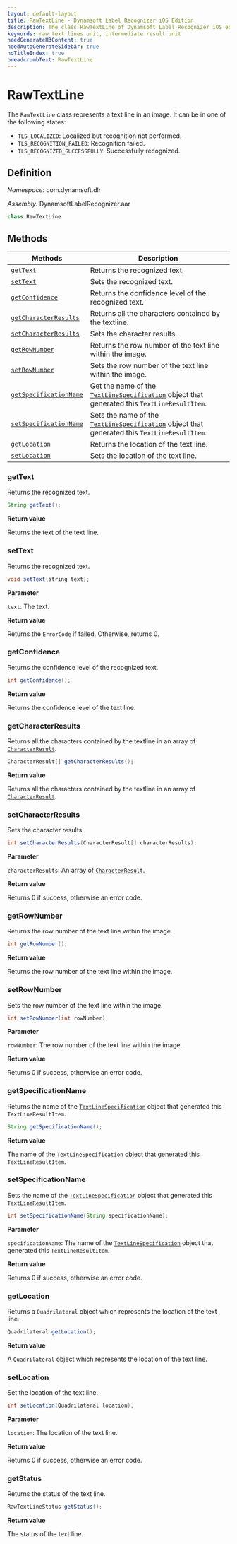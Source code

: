```yaml
---
layout: default-layout
title: RawTextLine - Dynamsoft Label Recognizer iOS Edition
description: The class RawTextLine of Dynamsoft Label Recognizer iOS edition represents a unit which holds the raw text lines.
keywords: raw text lines unit, intermediate result unit
needGenerateH3Content: true
needAutoGenerateSidebar: true
noTitleIndex: true
breadcrumbText: RawTextLine
---
```


# RawTextLine

The `RawTextLine` class represents a text line in an image. It can be in one of the following states:

- `TLS_LOCALIZED`: Localized but recognition not performed.
- `TLS_RECOGNITION_FAILED`: Recognition failed.
- `TLS_RECOGNIZED_SUCCESSFULLY`: Successfully recognized.

## Definition

*Namespace:* com.dynamsoft.dlr

*Assembly:* DynamsoftLabelRecognizer.aar

```java
class RawTextLine
```

## Methods

| Methods | Description |
| ------- | ----------- |
| [`getText`](#gettext) | Returns the recognized text. |
| [`setText`](#settext) | Sets the recognized text. |
| [`getConfidence`](#getconfidence) | Returns the confidence level of the recognized text. |
| [`getCharacterResults`](#getcharacterresults) | Returns all the characters contained by the textline. |
| [`setCharacterResults`](#getcharacterresults) | Sets the character results. |
| [`getRowNumber`](#getrownumber) | Returns the row number of the text line within the image. |
| [`setRowNumber`](#setrownumber) | Sets the row number of the text line within the image. |
| [`getSpecificationName`](#getspecificationname) | Get the name of the [`TextLineSpecification`]({{site.dcv_parameter_reference}}text-line-specification/) object that generated this `TextLineResultItem`. |
| [`setSpecificationName`](#setspecificationname) | Sets the name of the [`TextLineSpecification`]({{site.dcv_parameter_reference}}text-line-specification/) object that generated this `TextLineResultItem`. |
| [`getLocation`](#getlocation) | Returns the location of the text line. |
| [`setLocation`](#setlocation) | Sets the location of the text line. |

### getText

Returns the recognized text.

```java
String getText();
```

**Return value**

Returns the text of the text line.

### setText

Returns the recognized text.

```java
void setText(string text);
```

**Parameter**

`text`: The text.

**Return value**

Returns the `ErrorCode` if failed. Otherwise, returns 0.

### getConfidence

Returns the confidence level of the recognized text.

```java
int getConfidence();
```

**Return value**

Returns the confidence level of the text line.

### getCharacterResults

Returns all the characters contained by the textline in an array of [`CharacterResult`](character-result.md).

```java
CharacterResult[] getCharacterResults();
```

**Return value**

Returns all the characters contained by the textline in an array of [`CharacterResult`](character-result.md).

### setCharacterResults

Sets the character results.

```java
int setCharacterResults(CharacterResult[] characterResults);
```

**Parameter**

`characterResults`: An array of [`CharacterResult`](character-result.md).

**Return value**

Returns 0 if success, otherwise an error code.

### getRowNumber

Returns the row number of the text line within the image.

```java
int getRowNumber();
```

**Return value**

Returns the row number of the text line within the image.

### setRowNumber

Sets the row number of the text line within the image.

```java
int setRowNumber(int rowNumber);
```

**Parameter**

`rowNumber`: The row number of the text line within the image.

**Return value**

Returns 0 if success, otherwise an error code.

### getSpecificationName

Returns the name of the [`TextLineSpecification`]({{site.dcv_parameter_reference}}text-line-specification/) object that generated this `TextLineResultItem`.

```java
String getSpecificationName();
```

**Return value**

The name of the [`TextLineSpecification`]({{site.dcv_parameter_reference}}text-line-specification/) object that generated this `TextLineResultItem`.

### setSpecificationName

Sets the name of the [`TextLineSpecification`]({{site.dcv_parameter_reference}}text-line-specification/) object that generated this `TextLineResultItem`.

```java
int setSpecificationName(String specificationName);
```

**Parameter**

`specificationName`: The name of the [`TextLineSpecification`]({{site.dcv_parameter_reference}}text-line-specification/) object that generated this `TextLineResultItem`.

**Return value**

Returns 0 if success, otherwise an error code.

### getLocation

Returns a `Quadrilateral` object which represents the location of the text line.

```java
Quadrilateral getLocation();
```

**Return value**

A `Quadrilateral` object which represents the location of the text line.

### setLocation

Set the location of the text line.

```java
int setLocation(Quadrilateral location);
```

**Parameter**

`location`: The location of the text line.

**Return value**

Returns 0 if success, otherwise an error code.

### getStatus

Returns the status of the text line.

```java
RawTextLineStatus getStatus();
```

**Return value**

The status of the text line.
